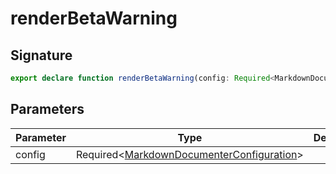 
# renderBetaWarning

## Signature

```typescript
export declare function renderBetaWarning(config: Required<MarkdownDocumenterConfiguration>): DocNoteBox;
```

## Parameters

|  Parameter | Type | Description |
|  --- | --- | --- |
|  config | Required&lt;[MarkdownDocumenterConfiguration](docs/api-markdown-documenter/markdowndocumenterconfiguration-interface)<!-- -->&gt; |  |

